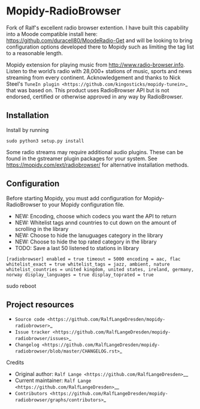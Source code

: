 # Mopidy-RadioBrowser

Fork of Ralf's excellent radio browser extention. I have built this capability into a Moode compatible install here: https://github.com/duracell80/MoodeRadio-Get and will be looking to bring configuration options developed there to Mopidy such as limiting the tag list to a reasonable length.

Mopidy extension for playing music from http://www.radio-browser.info. Listen to the world’s radio with 28,000+ stations of music, sports and news streaming from every continent. Acknowledgement and thanks to Nick Steel's `TuneIn plugin <https://github.com/kingosticks/mopidy-tunein>`_ that was based on. This product uses RadioBrowser API but is not endorsed, certified or otherwise approved in any way by RadioBrowser.

## Installation

Install by running

    sudo python3 setup.py install

Some radio streams may require additional audio plugins.
These can be found in the gstreamer plugin packages for your system.
See https://mopidy.com/ext/radiobrowser/ for alternative installation methods.


## Configuration

Before starting Mopidy, you must add configuration for Mopidy-RadioBrowser to your Mopidy configuration file.

- NEW: Encoding, choose which codecs you want the API to return
- NEW: Whitelist tags annd countries to cut down on the amount of scrolling in the library
- NEW: Choose to hide the lanuguages category in the library
- NEW: Choose to hide the top rated category in the library
- TODO: Save a last 50 listened to stations in library

`
[radiobrowser]
enabled = true
timeout = 5000
encoding = aac, flac
whitelist_exact = true
whitelist_tags = jazz, ambient, nature
whitelist_countries = united kingdom, united states, ireland, germany, norway
display_languages = true
display_toprated = true
`

sudo reboot

## Project resources

- `Source code <https://github.com/RalfLangeDresden/mopidy-radiobrowser>`_
- `Issue tracker <https://github.com/RalfLangeDresden/mopidy-radiobrowser/issues>`_
- `Changelog <https://github.com/RalfLangeDresden/mopidy-radiobrowser/blob/master/CHANGELOG.rst>`_


Credits

- Original author: `Ralf Lange <https://github.com/RalfLangeDresden>`__
- Current maintainer: `Ralf Lange <https://github.com/RalfLangeDresden>`__
- `Contributors <https://github.com/RalfLangeDresden/mopidy-radiobrowser/graphs/contributors>`_
